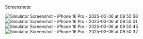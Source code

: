Screenshots:

![Simulator Screenshot - iPhone 16 Pro - 2025-03-06 at 09 50 58](https://github.com/user-attachments/assets/545d2e02-dd5b-4fe8-87bb-5c9f0bb065d2)
![Simulator Screenshot - iPhone 16 Pro - 2025-03-06 at 09 50 51](https://github.com/user-attachments/assets/acd6e2d7-5501-4cd7-8769-b70518b636a9)
![Simulator Screenshot - iPhone 16 Pro - 2025-03-06 at 09 50 45](https://github.com/user-attachments/assets/985bf952-d12b-4b01-a574-6fa0df1a39ca)
![Simulator Screenshot - iPhone 16 Pro - 2025-03-06 at 09 50 32](https://github.com/user-attachments/assets/2c0312f6-4339-46d2-a1df-bd543de99082)
